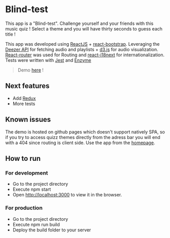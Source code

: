 # Blind-test

This app is a "Blind-test". Challenge yourself and your friends with this music quiz ! Select a theme and you will have thirty seconds to guess each title !

This app was developed using [ReactJS](https://reactjs.org/) + [react-bootstrap](https://react-bootstrap.github.io/).
Leveraging the [Deezer API](https://developers.deezer.com/api) for fetching audio and playlists + [d3.js](https://d3js.org/) for audio visualization. [React-router](https://reacttraining.com/react-router/) was used for Routing and [react-i18next](https://react.i18next.com/) for internationalization. Tests were written with [Jest](https://jestjs.io/) and [Enzyme](https://airbnb.io/enzyme/)

> Demo [here](https://zacharietfr.github.io/BlindTest) !

## Next features

- Add [Redux](https://redux.js.org/)
- More tests

## Known issues

The demo is hosted on github pages which doesn't support natively SPA, so if you try to access quizz themes directly from the adress bar you will end with a 404 since routing is client side. Use the app from the [homepage](https://zacharietfr.github.io/BlindTest).

## How to run

### For development

- Go to the project directory
- Execute npm start
- Open [http://localhost:3000](http://localhost:3000) to view it in the browser.

### For production

- Go to the project directory
- Execute npm run build
- Deploy the build folder to your server
